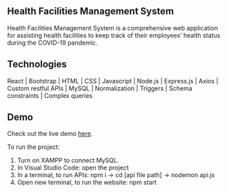## Health Facilities Management System
Health Facilities Management System is a comprehensive web application for assisting health facilities to keep track of their employees’ health status during the COVID-19 pandemic.

## Technologies
React | Bootstrap | HTML | CSS | Javascript | Node.js | Express.js | Axios | Custom restful APIs | MySQL | Normalization | Triggers | Schema constraints | Complex queries

## Demo
Check out the live demo [here](https://www.loom.com/share/672a8810aa1d42148afb75e602bf71f4?fbclid=IwAR0ZZw0gztXDjMCWZZhY_XHVyu9WyENWjJNhdbuTNGTN0axKDiBEE1MHnkU).


To run the project:

1. Turn on XAMPP to connect MySQL.
2. In Visual Studio Code: open the project 
3. In a terminal, to run APIs: npm i -> cd [api file path] -> nodemon api.js
4. Open new terminal, to run the website: npm start



   
